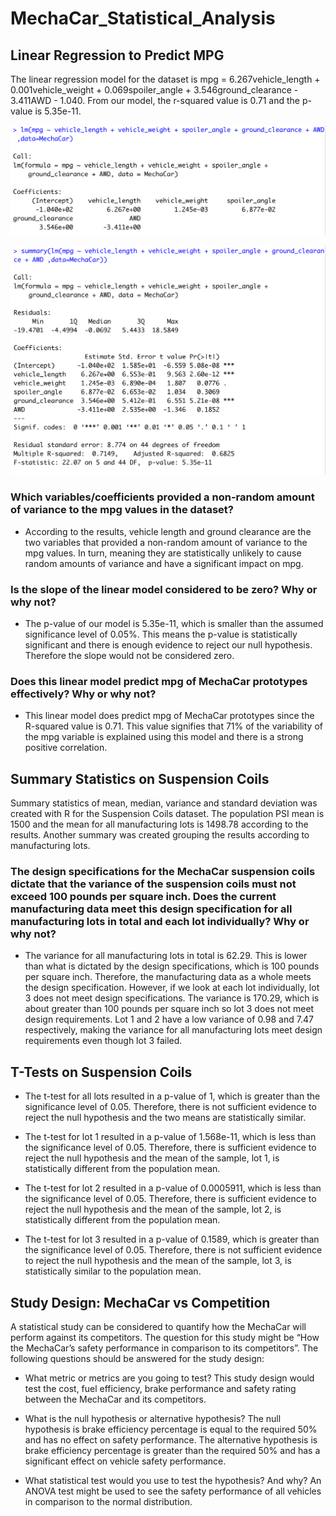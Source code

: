 # MechaCar_Statistical_Analysis

## Linear Regression to Predict MPG

The linear regression model for the dataset is mpg = 6.267vehicle_length + 0.001vehicle_weight + 0.069spoiler_angle + 3.546ground_clearance - 3.411AWD - 1.040. From our model, the r-squared value is 0.71 and the p-value is 5.35e-11.

![lm](/images/lm.png)

![summary_lm](/images/summary_lm.png)

### Which variables/coefficients provided a non-random amount of variance to the mpg values in the dataset?
- According to the results, vehicle length and ground clearance are the two variables that provided a non-random amount of variance to the mpg values. In turn, meaning they are statistically unlikely to cause random amounts of variance and have a significant impact on mpg. 

### Is the slope of the linear model considered to be zero? Why or why not?
- The p-value of our model is 5.35e-11, which is smaller than the assumed significance level of 0.05%. This means the p-value is statistically significant and there is enough evidence to reject our null hypothesis. Therefore the slope would not be considered zero.

### Does this linear model predict mpg of MechaCar prototypes effectively? Why or why not?
- This linear model does predict mpg of MechaCar prototypes since the R-squared value is 0.71. This value signifies that 71% of the variability of the mpg variable is explained using this model and there is a strong positive correlation.


## Summary Statistics on Suspension Coils

Summary statistics of mean, median, variance and standard deviation was created with R for the Suspension Coils dataset. The population PSI mean is 1500 and the mean for all manufacturing lots is 1498.78 according to the results. Another summary was created grouping the results according to manufacturing lots. 

### The design specifications for the MechaCar suspension coils dictate that the variance of the suspension coils must not exceed 100 pounds per square inch. Does the current manufacturing data meet this design specification for all manufacturing lots in total and each lot individually? Why or why not?
- The variance for all manufacturing lots in total is 62.29. This is lower than what is dictated by the design specifications, which is 100 pounds per square inch. Therefore, the manufacturing data as a whole meets the design specification. However, if we look at each lot individually, lot 3 does not meet design specifications. The variance is 170.29, which is about greater than 100 pounds per square inch so lot 3 does not meet design requirements. Lot 1 and 2 have a low variance of 0.98 and 7.47 respectively, making the variance for all manufacturing lots meet design requirements even though lot 3 failed. 


## T-Tests on Suspension Coils

- The t-test for all lots resulted in a p-value of 1, which is greater than the significance level of 0.05. Therefore, there is not sufficient evidence to reject the null hypothesis and the two means are statistically similar.

- The t-test for lot 1 resulted in a p-value of 1.568e-11, which is less than the significance level of 0.05. Therefore, there is sufficient evidence to reject the null hypothesis and the mean of the sample, lot 1, is statistically different from the population mean.

- The t-test for lot 2 resulted in a p-value of 0.0005911, which is less than the significance level of 0.05. Therefore, there is sufficient evidence to reject the null hypothesis and the mean of the sample, lot 2, is statistically different from the population mean.

- The t-test for lot 3 resulted in a p-value of 0.1589, which is greater than the significance level of 0.05. Therefore, there is not sufficient evidence to reject the null hypothesis and the mean of the sample, lot 3, is statistically similar to the population mean.


## Study Design: MechaCar vs Competition

A statistical study can be considered to quantify how the MechaCar will perform against its competitors. The question for this study might be “How the MechaCar’s safety performance in comparison to its competitors”. The following questions should be answered for the study design:

- What metric or metrics are you going to test?
This study design would test the cost, fuel efficiency, brake performance and safety rating between the MechaCar and its competitors. 

- What is the null hypothesis or alternative hypothesis?
The null hypothesis is brake efficiency percentage is equal to the required 50% and has no effect on safety performance. The alternative hypothesis is brake efficiency percentage is greater than the required 50% and has a significant effect on vehicle safety performance.

- What statistical test would you use to test the hypothesis? And why?
An ANOVA test might be used to see the safety performance of all vehicles in comparison to the normal distribution.

